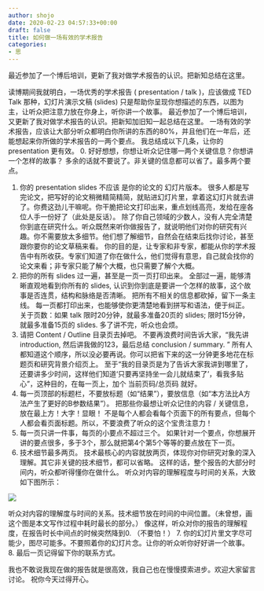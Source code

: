 ```yaml
---
author: shojo
date: 2020-02-23 04:57:33+00:00
draft: false
title: 如何做一场有效的学术报告
categories:
- 思
---
```


最近参加了一个博后培训，更新了我对做学术报告的认识。把新知总结在这里。

读博期间我就明白，一场优秀的学术报告 ( presentation / talk )，应该做成 TED Talk 那种，幻灯片演示文稿 (slides) 只是帮助你呈现你想描述的东西，以图为主，让听众把注意力放在你身上，听你讲一个故事。
最近参加了一个博后培训，又更新了我对做学术报告的认识。把新知加旧知一起总结在这里。
一场有效的学术报告，应该让大部分听众都明白你所讲的东西的80%，并且他们在一年后，还能想起来你所做的学术报告的一两个要点。
我总结成以下几条，让你的 presentation 更有效。
0. 好好想想，你想让听众记住哪一两个关键信息？你想讲一个怎样的故事？
多余的话就不要说了。非关键的信息都可以省了。最多两个要点。
1. 你的 presentation slides 不应该 是你的论文的 幻灯片版本。
很多人都是写完论文，把写好的论文稍微精简精简，就贴进幻灯片里，拿着这幻灯片就去讲了。你费这劲儿干嘛呢。你干脆把论文打印出来，重点划线高亮，发给在座各位人手一份好了（此处是反话）。
除了你自己领域的少数人，没有人完全清楚你到底在研究什么。听众既然来听你做报告了，就说明他们对你的研究有兴趣。你不需要放太多细节。他们想了解细节，自然会在结束后找你讨论，甚至跟你要你的论文草稿来看。
你的目的是，让专家和非专家，都能从你的学术报告中有所收获。专家们知道了你在做什么，他们觉得有意思，自己就会找你的论文来看；非专家只能了解个大概，也只需要了解个大概。
2. 把你的所有 slides 过一遍，甚至是一页一页打印出来。
全部过一遍，能够清晰直观地看到你所有的 slides, 认识到你到底是要讲一个怎样的故事，这个故事是否连贯，结构和脉络是否清晰。
把所有不相关的信息都砍掉，留下一条主线。
每一页都打印出来，也能够使你更清楚地看到拼写和语法，便于纠正。
关于页数：如果 talk 限时20分钟，就最多准备20页的 slides; 限时15分钟，就最多准备15页的 slides. 多了讲不完，听众也会烦。
3. 请把 Content / Outline 目录页去掉吧。
不要再浪费时间告诉大家，“我先讲 introduction, 然后讲我做的123，最后总结 conclusion / summary. ” 所有人都知道这个顺序，所以没必要再说。你可以把省下来的这一分钟更多地花在标题页和研究背景介绍页上。
至于“我的目录页是为了告诉大家我讲到哪里了，还要讲多少时间，这样他们知道‘只要再坚持坐一会儿就结束了’，看我多贴心”，这种目的，在每一页上，加个 当前页码/总页码 就好。
4. 每一页顶部的标题栏，不要放标题（如“结果”），要放信息（如“本方法比A方法产生了更好的B参数结果”）。
把那些你最想让听众记住的内容 / 关键信息，放在最上方！大字！显眼！
不是每个人都会看每个页面下的所有要点，但每个人都会看页面标题。所以，不要浪费了听众的这个宝贵注意力！
5. 每一页只讲一件事，每页的小要点不超过三个。
如果针对一个要点，你想展开讲的要点很多，多于3个，那么就把第4个第5个等等的要点放在下一页。
6. 技术细节最多两页。
技术最核心的内容就放两页，体现你对你研究对象的深入理解。其它非关键的技术细节，都可以省略。
这样的话，整个报告的大部分时间内，听众都听得懂你在做什么。
听众对内容的理解程度与时间的关系，大致如下图所示：



![](https://img9.doubanio.com/view/note/l/public/p69910544.jpg)








听众对内容的理解度与时间的关系。技术细节放在时间的中间位置。（未曾想，画这个图是本文写作过程中耗时最长的部分。）
像这样，听众对你的报告的理解程度，在报告时长中间点的时候突然降到0. （不要怕！）
7. 你的幻灯片里文字尽可能少，图尽可能多。不要照着你的幻灯片念。让你的听众听你好好讲一个故事。
8. 最后一页记得留下你的联系方式。

我也不敢说我现在做的报告就是很高效，我自己也在慢慢摸索进步。欢迎大家留言讨论。
祝你今天过得开心。
